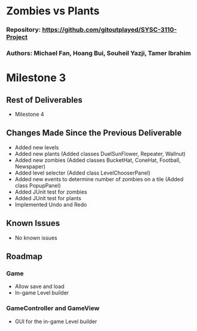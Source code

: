 # Zombies vs Plants

### Repository: https://github.com/gitoutplayed/SYSC-3110-Project

### Authors: Michael Fan, Hoang Bui, Souheil Yazji, Tamer Ibrahim

# Milestone 3

## Rest of Deliverables
* Milestone 4

## Changes Made Since the Previous Deliverable
* Added new levels
* Added new plants (Added classes DuelSunFlower, Repeater, Wallnut)
* Added new zombies (Added classes BucketHat, ConeHat, Football, Newspaper)
* Added level selecter (Added class LevelChooserPanel)
* Added new events to determine number of zombies on a tile (Added class PopupPanel)
* Added JUnit test for zombies
* Added JUnit test for plants
* Implemented Undo and Redo 

## Known Issues
* No known issues

## Roadmap

### Game
* Allow save and load 
* In-game Level builder

### GameController and GameView
* GUI for the in-game Level builder
